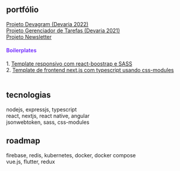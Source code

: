 ## portfólio

<a href="https://github.com/gabtonete/projeto-devagram">Projeto Devagram (Devaria 2022)</a>
<br>
<a href="https://github.com/gabtonete/projeto-taskmanager">Projeto Gerenciador de Tarefas (Devaria 2021)</a>
<br/>
<a href="https://github.com/gabtonete/projeto-newsletter">Projeto Newsletter</a>
<br/>

<div>
    <h4 style="color: #7733ff">Boilerplates
    </h4>
    1. <a href="https://github.com/gabtonete/frontend-template-reactjs">Template responsivo com react-boostrap e SASS</a>
    <br/>
    2. <a href="https://github.com/gabtonete/frontend-onfood-next-ts">Template de frontend next.js com typescript usando css-modules</a>   
</div>
<br>

## tecnologias

nodejs, expressjs, typescript
<br/>
react, nextjs, react native, angular
<br/>
jsonwebtoken, sass, css-modules

## roadmap

firebase, redis, kubernetes, docker, docker compose
<br/>
vue.js, flutter, redux
